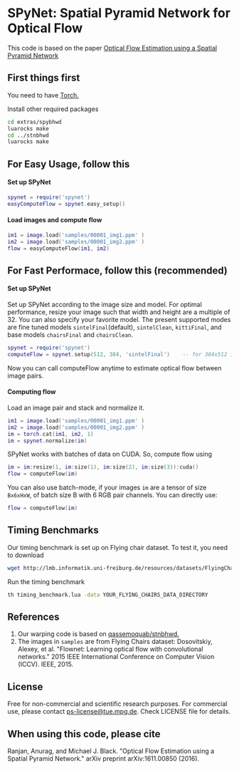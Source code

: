 # SPyNet: Spatial Pyramid Network for Optical Flow
This code is based on the paper [Optical Flow Estimation using a Spatial Pyramid Network](https://arxiv.org/abs/1611.00850)
## First things first
You need to have [Torch.](http://torch.ch/docs/getting-started.html#_)

Install other required packages
```bash
cd extras/spybhwd
luarocks make
cd ../stnbhwd
luarocks make
```
## For Easy Usage, follow this
#### Set up SPyNet
```lua
spynet = require('spynet')
easyComputeFlow = spynet.easy_setup()
```
#### Load images and compute flow
```lua
im1 = image.load('samples/00001_img1.ppm' )
im2 = image.load('samples/00001_img2.ppm' )
flow = easyComputeFlow(im1, im2)
```
## For Fast Performace, follow this (recommended)
#### Set up SPyNet
Set up SPyNet according to the image size and model. For optimal performance, resize your image such that width and height are a multiple of 32. You can also specify your favorite model. The present supported modes are fine tuned models `sintelFinal`(default), `sintelClean`, `kittiFinal`, and base models `chairsFinal` and `chairsClean`. 
```lua
spynet = require('spynet')
computeFlow = spynet.setup(512, 384, 'sintelFinal')    -- for 384x512 images
```
Now you can call computeFlow anytime to estimate optical flow between image pairs.

#### Computing flow
Load an image pair and stack and normalize it.
```lua
im1 = image.load('samples/00001_img1.ppm' )
im2 = image.load('samples/00001_img2.ppm' )
im = torch.cat(im1, im2, 1)
im = spynet.normalize(im)
```
SPyNet works with batches of data on CUDA. So, compute flow using
```lua
im = im:resize(1, im:size(1), im:size(2), im:size(3)):cuda()
flow = computeFlow(im)
```
You can also use batch-mode, if your images `im` are a tensor of size `Bx6xHxW`, of batch size B with 6 RGB pair channels. You can directly use:
```lua
flow = computeFlow(im)
```
## Timing Benchmarks
Our timing benchmark is set up on Flying chair dataset. To test it, you need to download
```bash
wget http://lmb.informatik.uni-freiburg.de/resources/datasets/FlyingChairs/FlyingChairs.zip
```
Run the timing benchmark
```bash
th timing_benchmark.lua -data YOUR_FLYING_CHAIRS_DATA_DIRECTORY
```

## References
1. Our warping code is based on [qassemoquab/stnbhwd.](https://github.com/qassemoquab/stnbhwd)
2. The images in `samples` are from Flying Chairs dataset: 
   Dosovitskiy, Alexey, et al. "Flownet: Learning optical flow with convolutional networks." 2015 IEEE International Conference on Computer Vision (ICCV). IEEE, 2015.
   
## License
Free for non-commercial and scientific research purposes. For commercial use, please contact ps-license@tue.mpg.de. Check LICENSE file for details.

## When using this code, please cite
Ranjan, Anurag, and Michael J. Black. "Optical Flow Estimation using a Spatial Pyramid Network." arXiv preprint arXiv:1611.00850 (2016). 
